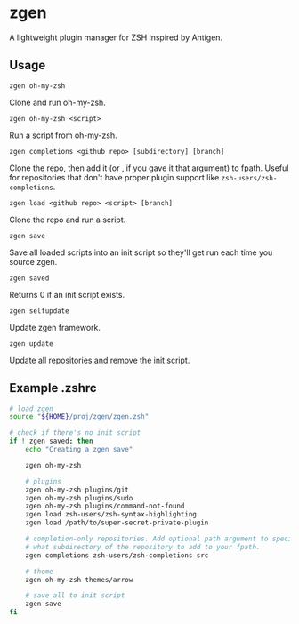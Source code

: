 zgen
====

A lightweight plugin manager for ZSH inspired by Antigen.

## Usage

    zgen oh-my-zsh
Clone and run oh-my-zsh.

    zgen oh-my-zsh <script>
Run a script from oh-my-zsh.

    zgen completions <github repo> [subdirectory] [branch]
Clone the repo, then add it (or <subdirectory>, if you gave it that argument) to fpath. Useful for repositories that don't have proper plugin support like `zsh-users/zsh-completions`.

    zgen load <github repo> <script> [branch]
Clone the repo and run a script.

    zgen save
Save all loaded scripts into an init script so they'll get run each time you source zgen.

    zgen saved
Returns 0 if an init script exists.

    zgen selfupdate
Update zgen framework.

    zgen update
Update all repositories and remove the init script.


## Example .zshrc

```zsh
# load zgen
source "${HOME}/proj/zgen/zgen.zsh"

# check if there's no init script
if ! zgen saved; then
    echo "Creating a zgen save"

    zgen oh-my-zsh

    # plugins
    zgen oh-my-zsh plugins/git
    zgen oh-my-zsh plugins/sudo
    zgen oh-my-zsh plugins/command-not-found
    zgen load zsh-users/zsh-syntax-highlighting
    zgen load /path/to/super-secret-private-plugin

    # completion-only repositories. Add optional path argument to specify
    # what subdirectory of the repository to add to your fpath.
    zgen completions zsh-users/zsh-completions src

    # theme
    zgen oh-my-zsh themes/arrow

    # save all to init script
    zgen save
fi
```
